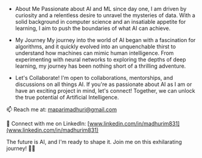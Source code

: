 - About Me
Passionate about AI and ML since day one, I am driven by curiosity and a relentless desire to unravel the mysteries of data. With a solid background in computer science and an insatiable appetite for learning, I aim to push the boundaries of what AI can achieve.

- My Journey
My journey into the world of AI began with a fascination for algorithms, and it quickly evolved into an unquenchable thirst to understand how machines can mimic human intelligence. From experimenting with neural networks to exploring the depths of deep learning, my journey has been nothing short of a thrilling adventure.

- Let's Collaborate!
I'm open to collaborations, mentorships, and discussions on all things AI. If you're as passionate about AI as I am or have an exciting project in mind, let's connect! Together, we can unlock the true potential of Artificial Intelligence.

📫 Reach me at: [maparimadhuri@gmail.com](mailto:maparimadhuri@gmail.com)
<!--🌐 Discover my AI journey: [Your AI Blog URL]-->
🤝 Connect with me on LinkedIn: [www.linkedin.com/in/madhurim831](www.linkedin.com/in/madhurim831)

The future is AI, and I'm ready to shape it. Join me on this exhilarating journey! 🌟🤖

<!---
MadhuriMapari/MadhuriMapari is a ✨ special ✨ repository because its `README.md` (this file) appears on your GitHub profile.
You can click the Preview link to take a look at your changes.
--->

